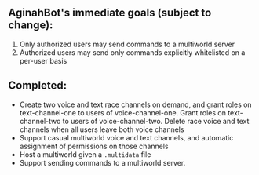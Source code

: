 ## AginahBot's immediate goals (subject to change): 
1. Only authorized users may send commands to a multiworld server
2. Authorized users may send only commands explicitly whitelisted on a per-user basis

## Completed:
- Create two voice and text race channels on demand, and grant roles on text-channel-one to users of
    voice-channel-one. Grant roles on text-channel-two to users of voice-channel-two. Delete race voice
    and text channels when all users leave both voice channels
- Support casual multiworld voice and text channels, and automatic assignment of permissions on those channels
- Host a multiworld given a `.multidata` file
- Support sending commands to a multiworld server.